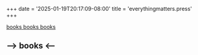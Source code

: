 +++
date = '2025-01-19T20:17:09-08:00'
title = 'everythingmatters.press'
+++


[books books books](https://everythingmatters.press)
<!--more-->

## --> books <--
